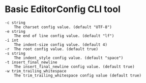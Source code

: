 # Basic EditorConfig CLI tool

    -c string
        The charset config value. (default "UTF-8")
    -e string
        The end of line config value. (default "lf")
    -i int
        The indent-size config value. (default 4)
    -r	The root config value. (default true)
    -s string
        The indent_style config value. (default "space")
    -t insert_final_newline
        The insert_final_newline config value. (default true)
    -w trim_trailing_whitespace
        The trim_trailing_whitespace config value (default true)
